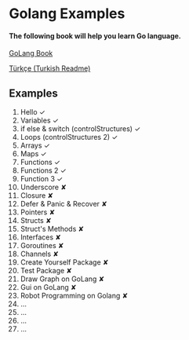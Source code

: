 # Golang Examples
#### The following book will help you learn Go language.
[GoLang Book](https://www.golang-book.com/books/intro)


[Türkçe (Turkish Readme)](https://github.com/alameddince/golangExamples/blob/master/README-tr-TR.md)
## Examples

1. Hello ✓
2. Variables ✓
3. if else & switch (controlStructures) ✓
4. Loops (controlStructures 2) ✓
5. Arrays ✓
6. Maps ✓
7. Functions ✓
8. Functions 2 ✓
9. Function 3 ✓
10. Underscore ✘
11. Closure ✘
12. Defer & Panic & Recover ✘
13. Pointers ✘
14. Structs ✘
15. Struct's Methods ✘
16. Interfaces ✘
17. Goroutines ✘
18. Channels ✘
19. Create Yourself Package ✘
20. Test Package ✘
21. Draw Graph on GoLang ✘
22. Gui on GoLang ✘
23. Robot Programming on Golang ✘
24. ...
25. ...
26. ...
27. ...
